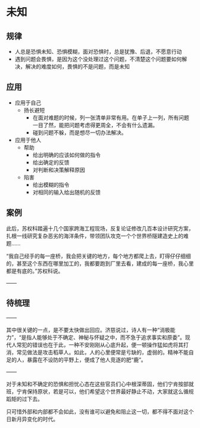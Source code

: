 # 未知

## 规律

- 人总是恐惧未知、恐惧模糊，面对恐惧时，总是犹豫、后退，不愿意行动
- 遇到问题会畏惧，是因为这个没处理过这个问题，不清楚这个问题要如何解决，解决的难度如何，畏惧的不是问题，而是未知

## 应用

- 应用于自己
  - 扬长避短
    - 在面对难题的时候，列一张清单非常有用。在单子上一列，所有问题一目了然，能把问题考虑得更周全，不会有什么遗漏。
    - 碰到问题不躲，而是想尽一切办法解决。
- 应用于他人
  - 帮助
    - 给出明确的应该如何做的指令
    - 给出确定的反馈
    - 对判断和决策解释原因
  - 陷害
    - 给出模糊的指令
    - 对相同的输入给出随机的反馈

## 案例

此后，苏权科踏遍十几个国家跨海工程现场，反复论证修改几百本设计研究方案，扎根一线研究复杂恶劣的海洋条件，带领团队攻克一个个世界桥隧建造史上的难题……

“我自己经手的每一座桥，我会把关键的地方，每个地方都爬上去，盯得仔仔细细的，甚至这个东西在哪里加工的，我都要跑到厂里去看，建成的每一座桥，我心里都是有底的。”苏权科说。

——



## 待梳理

——

其中很关键的一点，是不要太快做出回应。济慈说过，诗人有一种“消极能力”，“是指人能够处于不确定、神秘与怀疑之中，而不急于追求事实和原委”。现代人常犯的错误也在于此，一种不安刚刚从心底升起，便一顿操作猛如虎将其打消，常见做法是攻击稻草人。如此，人的心里便常是亏缺的，虚弱的。精神不能自足的人，暴露在不设防的平野上，便成了他人竞逐的肥“鹿”。

——

对于未知和不确定的恐惧和担忧心态在这些官员们心中根深蒂固，他们宁肯按部就班，宁肯保持原状，若是可以，他们希望这个世界最好静止不动，大家就这么循规蹈矩的过下去。

只可惜外部和内部都不会如此，没有谁可以避免和阻止这一切，都不得不面对这个日新月异变化的时代。